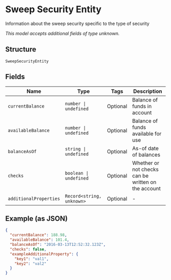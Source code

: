 
# Sweep Security Entity

Information about the sweep security specific to the type of security

*This model accepts additional fields of type unknown.*

## Structure

`SweepSecurityEntity`

## Fields

| Name | Type | Tags | Description |
|  --- | --- | --- | --- |
| `currentBalance` | `number \| undefined` | Optional | Balance of funds in account |
| `availableBalance` | `number \| undefined` | Optional | Balance of funds available for use |
| `balanceAsOf` | `string \| undefined` | Optional | As-of date of balances |
| `checks` | `boolean \| undefined` | Optional | Whether or not checks can be written on the account |
| `additionalProperties` | `Record<string, unknown>` | Optional | - |

## Example (as JSON)

```json
{
  "currentBalance": 188.98,
  "availableBalance": 101.4,
  "balanceAsOf": "2016-03-13T12:52:32.123Z",
  "checks": false,
  "exampleAdditionalProperty": {
    "key1": "val1",
    "key2": "val2"
  }
}
```

